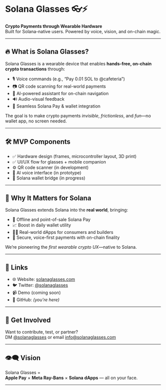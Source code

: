 # Solana Glasses 👓⚡

**Crypto Payments through Wearable Hardware**  
Built for Solana-native users. Powered by voice, vision, and on-chain magic.

---

## 🔥 What is Solana Glasses?

Solana Glasses is a wearable device that enables **hands-free, on-chain crypto transactions** through:

- 🎙️ Voice commands (e.g., “Pay 0.01 SOL to @cafeteria”)
- 📷 QR code scanning for real-world payments
- 🧠 AI-powered assistant for on-chain navigation
- 🔊 Audio-visual feedback
- 🧩 Seamless Solana Pay & wallet integration

The goal is to make crypto payments *invisible*, *frictionless*, and *fun*—no wallet app, no screen needed.

---

## 🛠️ MVP Components

- ✅ Hardware design (frames, microcontroller layout, 3D print)
- ✅ UI/UX flow for glasses + mobile companion
- ⚙️ QR code scanner (in development)
- 🤖 AI voice interface (in prototype)
- 🔄 Solana wallet bridge (in progress)

---

## 🧠 Why It Matters for Solana

Solana Glasses extends Solana into the **real world**, bringing:

- 🏪 Offline and point-of-sale Solana Pay
- 📈 Boost in daily wallet utility
- 🚶‍♂️ Real-world dApps for consumers and builders
- 🔐 Secure, voice-first payments with on-chain finality

We’re pioneering the *first wearable crypto UX*—native to Solana.

---


## 🔗 Links

- 🌐 Website: [solanaglasses.com](http://www.solanaglasses.com)
- 🐦 Twitter: [@solanaglasses](https://x.com/solanaglasses)
- 📹 Demo (coming soon)
- 📄 GitHub: *(you're here)*

---

## 🧪 Get Involved

Want to contribute, test, or partner?  
DM [@solanaglasses](https://twitter.com/solanaglasses) or email [info@solanaglasses.com](mailto:info@solanaglasses.com)

---

## 👁️‍🗨️ Vision

Solana Glasses =  
**Apple Pay** × **Meta Ray-Bans** × **Solana dApps** — all on your face.

---

